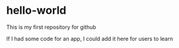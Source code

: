 # hello-world
This is my first repository for github

If I had some code for an app, I could add it here for users to learn
